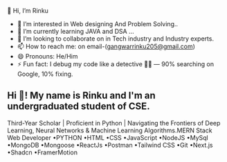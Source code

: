  👋 Hi, I’m Rinku


- 🔭  I’m interested in Web designing And Problem Solving..
- 🌱 I’m currently learning JAVA and DSA ...
- 👯 I’m looking to collaborate on in Tech industry and Industry experts.
- 📫 How to reach me: on email-(gangwarrinku205@gmail.com)
- 😄 Pronouns: He/Him
- ⚡ Fun fact: I debug my code like a detective 🕵️‍♂️ — 90% searching on Google, 10% fixing.
  

## Hi 👋! My name is Rinku and I'm an undergraduated student of CSE.


Third-Year Scholar | Proficient in Python | Navigating the Frontiers of Deep Learning, Neural Networks & Machine Learning Algorithms.MERN Stack Web Developer •PYTHON •HTML •CSS •JavaScript •NodeJS •MySql •MongoDB •Mongoose •ReactJs •Postman •Tailwind CSS •Git •Next.js •Shadcn •FramerMotion
